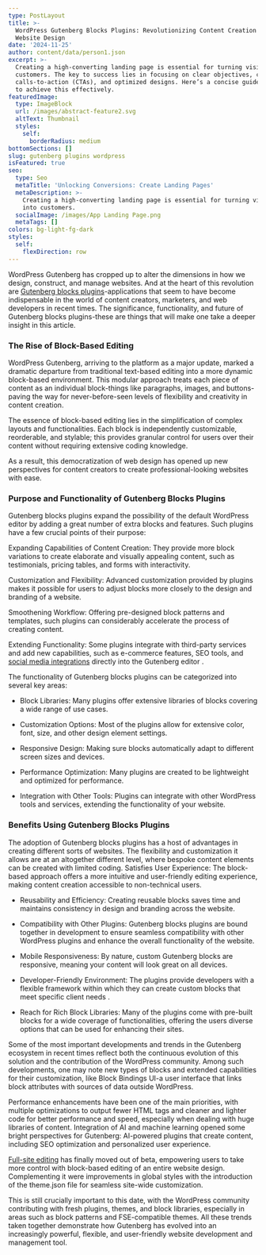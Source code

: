 ```yaml
---
type: PostLayout
title: >-
  WordPress Gutenberg Blocks Plugins: Revolutionizing Content Creation and
  Website Design
date: '2024-11-25'
author: content/data/person1.json
excerpt: >-
  Creating a high-converting landing page is essential for turning visitors into
  customers. The key to success lies in focusing on clear objectives, compelling
  calls-to-action (CTAs), and optimized designs. Here’s a concise guide on how
  to achieve this effectively.
featuredImage:
  type: ImageBlock
  url: /images/abstract-feature2.svg
  altText: Thumbnail
  styles:
    self:
      borderRadius: medium
bottomSections: []
slug: gutenberg plugins wordpress
isFeatured: true
seo:
  type: Seo
  metaTitle: 'Unlocking Conversions: Create Landing Pages'
  metaDescription: >-
    Creating a high-converting landing page is essential for turning visitors
    into customers.
  socialImage: /images/App Landing Page.png
  metaTags: []
colors: bg-light-fg-dark
styles:
  self:
    flexDirection: row
---
```

WordPress Gutenberg has cropped up to alter the dimensions in how we design, construct, and manage websites. And at the heart of this revolution are [Gutenberg blocks plugins](https://www.blogger.com/u/1/blog/post/edit/320622214584407930/8899688731110719860#)-applications that seem to have become indispensable in the world of content creators, marketers, and web developers in recent times. The significance, functionality, and future of Gutenberg blocks plugins-these are things that will make one take a deeper insight in this article.

### The Rise of Block-Based Editing

WordPress Gutenberg, arriving to the platform as a major update, marked a dramatic departure from traditional text-based editing into a more dynamic block-based environment. This modular approach treats each piece of content as an individual block-things like paragraphs, images, and buttons-paving the way for never-before-seen levels of flexibility and creativity in content creation.

The essence of block-based editing lies in the simplification of complex layouts and functionalities. Each block is independently customizable, reorderable, and stylable; this provides granular control for users over their content without requiring extensive coding knowledge.

As a result, this democratization of web design has opened up new perspectives for content creators to create professional-looking websites with ease.

### Purpose and Functionality of Gutenberg Blocks Plugins

Gutenberg blocks plugins expand the possibility of the default WordPress editor by adding a great number of extra blocks and features. Such plugins have a few crucial points of their purpose:

Expanding Capabilities of Content Creation: They provide more block variations to create elaborate and visually appealing content, such as testimonials, pricing tables, and forms with interactivity.

Customization and Flexibility: Advanced customization provided by plugins makes it possible for users to adjust blocks more closely to the design and branding of a website.

Smoothening Workflow: Offering pre-designed block patterns and templates, such plugins can considerably accelerate the process of creating content.

Extending Functionality: Some plugins integrate with third-party services and add new capabilities, such as e-commerce features, SEO tools, and [social media integrations](https://www.blogger.com/u/1/blog/post/edit/320622214584407930/8899688731110719860#) directly into the Gutenberg editor .

The functionality of Gutenberg blocks plugins can be categorized into several key areas:

*   Block Libraries: Many plugins offer extensive libraries of blocks covering a wide range of use cases.

*   Customization Options: Most of the plugins allow for extensive color, font, size, and other design element settings.

*   Responsive Design: Making sure blocks automatically adapt to different screen sizes and devices.

*   Performance Optimization: Many plugins are created to be lightweight and optimized for performance.

*   Integration with Other Tools: Plugins can integrate with other WordPress tools and services, extending the functionality of your website.

### Benefits Using Gutenberg Blocks Plugins

The adoption of Gutenberg blocks plugins has a host of advantages in creating different sorts of websites. The flexibility and customization it allows are at an altogether different level, where bespoke content elements can be created with limited coding. Satisfies User Experience: The block-based approach offers a more intuitive and user-friendly editing experience, making content creation accessible to non-technical users.

*   Reusability and Efficiency: Creating reusable blocks saves time and maintains consistency in design and branding across the website.

*   Compatibility with Other Plugins: Gutenberg blocks plugins are bound together in development to ensure seamless compatibility with other WordPress plugins and enhance the overall functionality of the website.

*   Mobile Responsiveness: By nature, custom Gutenberg blocks are responsive, meaning your content will look great on all devices.

*   Developer-Friendly Environment: The plugins provide developers with a flexible framework within which they can create custom blocks that meet specific client needs .

*   Reach for Rich Block Libraries: Many of the plugins come with pre-built blocks for a wide coverage of functionalities, offering the users diverse options that can be used for enhancing their sites.

Some of the most important developments and trends in the Gutenberg ecosystem in recent times reflect both the continuous evolution of this solution and the contribution of the WordPress community. Among such developments, one may note new types of blocks and extended capabilities for their customization, like Block Bindings UI-a user interface that links block attributes with sources of data outside WordPress.

Performance enhancements have been one of the main priorities, with multiple optimizations to output fewer HTML tags and cleaner and lighter code for better performance and speed, especially when dealing with huge libraries of content. Integration of AI and machine learning opened some bright perspectives for Gutenberg: AI-powered plugins that create content, including SEO optimization and personalized user experience.

[Full-site editing](https://www.blogger.com/u/1/blog/post/edit/320622214584407930/8899688731110719860#) has finally moved out of beta, empowering users to take more control with block-based editing of an entire website design. Complementing it were improvements in global styles with the introduction of the theme.json file for seamless site-wide customization.

This is still crucially important to this date, with the WordPress community contributing with fresh plugins, themes, and block libraries, especially in areas such as block patterns and FSE-compatible themes. All these trends taken together demonstrate how Gutenberg has evolved into an increasingly powerful, flexible, and user-friendly website development and management tool.
